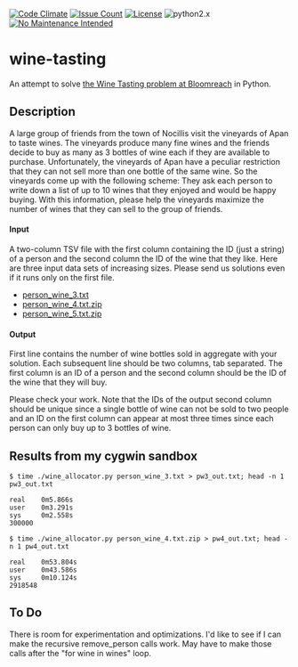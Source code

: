 [![Code Climate](https://codeclimate.com/github/dblume/wine-tasting/badges/gpa.svg)](https://codeclimate.com/github/dblume/wine-tasting)
[![Issue Count](https://codeclimate.com/github/dblume/wine-tasting/badges/issue_count.svg)](https://codeclimate.com/github/dblume/wine-tasting/issues)
[![License](https://img.shields.io/badge/license-MIT_license-blue.svg)](https://github.com/dblume/wine-tasting/blob/main/LICENSE.txt)
![python2.x](https://img.shields.io/badge/python-2.x-yellow.svg) [![No Maintenance Intended](http://unmaintained.tech/badge.svg)](http://unmaintained.tech/)
# wine-tasting

An attempt to solve [the Wine Tasting problem at Bloomreach](http://bloomreach.com/puzzles/) in Python.

## Description

A large group of friends from the town of Nocillis visit the vineyards of Apan to taste wines. The vineyards produce many fine wines and the friends decide to buy as many as 3 bottles of wine each if they are available to purchase. Unfortunately, the vineyards of Apan have a peculiar restriction that they can not sell more than one bottle of the same wine. So the vineyards come up with the following scheme: They ask each person to write down a list of up to 10 wines that they enjoyed and would be happy buying. With this information, please help the vineyards maximize the number of wines that they can sell to the group of friends.

#### Input 
A two-column TSV file with the first column containing the ID (just a string) of a person and the second column the ID of the wine that they like. Here are three input data sets of increasing sizes. Please send us solutions even if it runs only on the first file.

* [person_wine_3.txt](https://s3.amazonaws.com/br-user/puzzles/person_wine_3.txt)
* [person_wine_4.txt.zip](https://s3.amazonaws.com/br-user/puzzles/person_wine_4.txt.zip)
* [person_wine_5.txt.zip](https://s3.amazonaws.com/br-user/puzzles/person_wine_5.txt.zip)

#### Output 
First line contains the number of wine bottles sold in aggregate with your solution. Each subsequent line should be two columns, tab separated. The first column is an ID of a person and the second column should be the ID of the wine that they will buy.

Please check your work. Note that the IDs of the output second column should be unique since a single bottle of wine can not be sold to two people and an ID on the first column can appear at most three times since each person can only buy up to 3 bottles of wine.

## Results from my cygwin sandbox

    $ time ./wine_allocator.py person_wine_3.txt > pw3_out.txt; head -n 1 pw3_out.txt

    real    0m5.866s
    user    0m3.291s
    sys     0m2.558s
    300000

    $ time ./wine_allocator.py person_wine_4.txt.zip > pw4_out.txt; head -n 1 pw4_out.txt

    real    0m53.804s
    user    0m43.586s
    sys     0m10.124s
    2918548

## To Do

There is room for experimentation and optimizations. I'd like to see if I can make the recursive remove\_person calls work. May have to make those calls after the "for wine in wines" loop.
